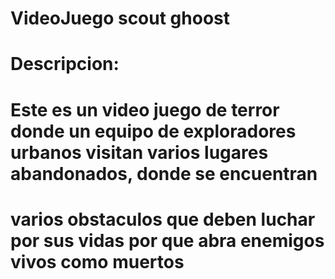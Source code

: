 # VideoJuego scout ghoost


# Descripcion:
# Este es un video juego de terror donde un equipo de exploradores urbanos visitan varios lugares abandonados, donde se encuentran 
# varios obstaculos que deben luchar por sus vidas por que abra enemigos vivos como muertos